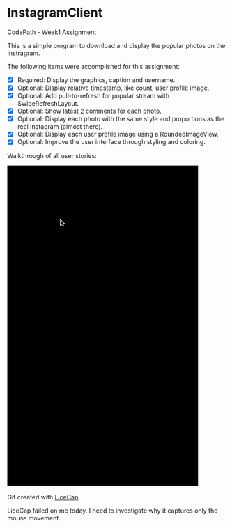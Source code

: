 # InstagramClient
CodePath - Week1 Assignment

This is a simple program to  download and display the popular photos on the Instragram.

The following items were accomplished for this assignment:
 * [x] Required: Display the graphics, caption and username.
 * [x] Optional: Display relative timestamp, like count, user profile image.
 * [x] Optional: Add pull-to-refresh for popular stream with SwipeRefreshLayout.
 * [x] Optional: Show latest 2 comments for each photo.
 * [x] Optional: Display each photo with the same style and proportions as the real Instagram (almost there).
 * [x] Optional: Display each user profile image using a RoundedImageView.
 * [x] Optional: Improve the user interface through styling and coloring.
 
 Walkthrough of all user stories:

 ![Video Walkthrough](InstagramClient.gif)
 
 Gif created with [LiceCap](http://www.cockos.com/licecap/). 
 
 LiceCap failed on me today. I need to investigate why it captures only the mouse movement.

